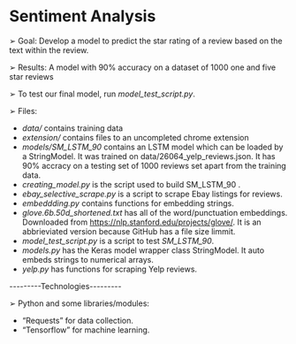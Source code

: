 # Sentiment Analysis

➢ Goal: Develop a model to predict the star rating of a
review based on the text within the review.


➢ Results: A model with 90% accuracy on a dataset of 1000 one and five star reviews

➢ To test our final model, run *model_test_script.py*.

➢ Files:

  - *data/* contains training data
  - *extension/* contains files to an uncompleted chrome extension
  - *models/SM_LSTM_90* contains an LSTM model which can be loaded by a StringModel. It was trained on data/26064_yelp_reviews.json. It has 90% accracy on a testing set of 1000 reviews set apart from the training data. 
  - *creating_model.py* is the script used to build SM_LSTM_90 .
  - *ebay_selective_scrape.py* is a script to scrape Ebay listings for reviews.
  - *embeddding.py* contains functions for embedding strings.
  - *glove.6b.50d_shortened.txt* has all of the word/punctuation embeddings. Downloaded from https://nlp.stanford.edu/projects/glove/. It is an abbrieviated version because GitHub has a file size limmit.
  - *model_test_script.py* is a script to test *SM_LSTM_90*.
  - *models.py* has the Keras model wrapper class StringModel. It auto embeds strings to numerical arrays.
  - *yelp.py* has functions for scraping Yelp reviews.
  
  
  
  

---------Technologies---------

➢ Python and some libraries/modules:

  - “Requests” for data collection.
  - “Tensorflow” for machine learning.


